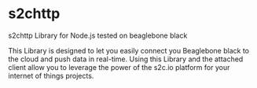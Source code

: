 # s2chttp
s2chttp Library for Node.js tested on beaglebone black

This Library is designed to let you easily connect you Beaglebone black to the cloud and push data in real-time. 
Using this Library and the attached client allow you to leverage the power of the s2c.io platform for your internet of things projects.

